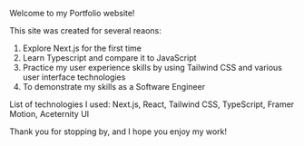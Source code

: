 Welcome to my Portfolio website!

This site was created for several reaons:
1) Explore Next.js for the first time
2) Learn Typescript and compare it to JavaScript
3) Practice my user experience skills by using Tailwind CSS and various user interface technologies
4) To demonstrate my skills as a Software Engineer


List of technologies I used:
Next.js, React, Tailwind CSS, TypeScript, Framer Motion, Aceternity UI

Thank you for stopping by, and I hope you enjoy my work!
